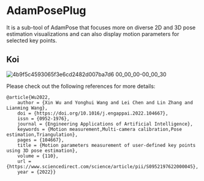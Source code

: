 # AdamPosePlug
 
It is a sub-tool of AdamPose that focuses more on diverse 2D and 3D pose estimation visualizations and can also display motion parameters for selected key points.

## Koi
![4b9f5c4593065f3e6cd2482d007ba7d6 00_00_00-00_00_30](https://user-images.githubusercontent.com/54109895/188402229-74be0b3a-dd58-416f-8310-2f34e74c13e7.gif)

Please check out the following references for more details:

    @article{Wu2022,
        author = {Xin Wu and Yonghui Wang and Lei Chen and Lin Zhang and Lianming Wang},
        doi = {https://doi.org/10.1016/j.engappai.2022.104667},
        issn = {0952-1976},
        journal = {Engineering Applications of Artificial Intelligence},
        keywords = {Motion measurement,Multi-camera calibration,Pose estimation,Triangulation},
        pages = {104667},
        title = {Motion parameters measurement of user-defined key points using 3D pose estimation},
        volume = {110},
        url = {https://www.sciencedirect.com/science/article/pii/S0952197622000045},
        year = {2022}}
